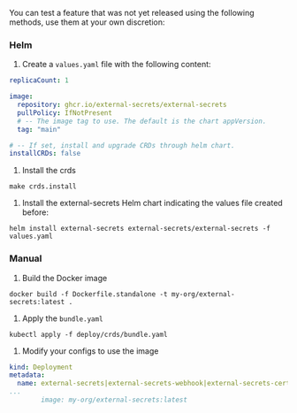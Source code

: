 You can test a feature that was not yet released using the following methods, use them at your own discretion:

### Helm
1. Create a `values.yaml` file with the following content:
```yaml
replicaCount: 1

image:
  repository: ghcr.io/external-secrets/external-secrets
  pullPolicy: IfNotPresent
  # -- The image tag to use. The default is the chart appVersion.
  tag: "main"

# -- If set, install and upgrade CRDs through helm chart.
installCRDs: false
```
1. Install the crds
```shell
make crds.install
```
1. Install the external-secrets Helm chart indicating the values file created before:
```
helm install external-secrets external-secrets/external-secrets -f values.yaml
```


### Manual
1. Build the Docker image
```shell
docker build -f Dockerfile.standalone -t my-org/external-secrets:latest .
```
1. Apply the `bundle.yaml`
```shell
kubectl apply -f deploy/crds/bundle.yaml
```
1. Modify your configs to use the image
```yaml
kind: Deployment
metadata:
  name: external-secrets|external-secrets-webhook|external-secrets-cert-controller
...
        image: my-org/external-secrets:latest
```
